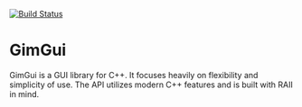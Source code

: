 [![Build Status](https://travis-ci.org/therocode/GimGui.svg?branch=master)](https://travis-ci.org/therocode/GimGui)

# GimGui

GimGui is a GUI library for C++. It focuses heavily on flexibility and simplicity of use. The API utilizes modern C++ features and is built with RAII in mind.

